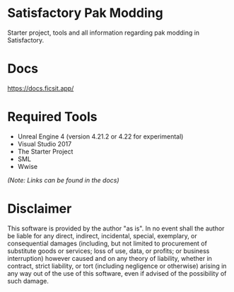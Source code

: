 # Satisfactory Pak Modding

Starter project, tools and all information regarding pak modding in Satisfactory.

# Docs

https://docs.ficsit.app/

# Required Tools

* Unreal Engine 4 (version 4.21.2 or 4.22 for experimental)
* Visual Studio 2017
* The Starter Project
* SML
* Wwise

_(Note: Links can be found in the docs)_

# Disclaimer

This software is provided by the author "as is". In no event shall the author be liable for any direct, indirect, incidental, special, exemplary, or consequential damages (including, but not limited to procurement of substitute goods or services; loss of use, data, or profits; or business interruption) however caused and on any theory of liability, whether in contract, strict liability, or tort (including negligence or otherwise) arising in any way out of the use of this software, even if advised of the possibility of such damage.
